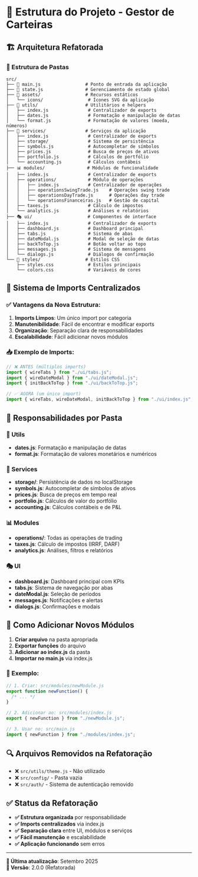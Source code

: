 # 📁 Estrutura do Projeto - Gestor de Carteiras

## 🏗️ **Arquitetura Refatorada**

### **📂 Estrutura de Pastas**

```
src/
├── 📄 main.js                 # Ponto de entrada da aplicação
├── 📄 state.js                # Gerenciamento de estado global
├── 🎨 assets/                 # Recursos estáticos
│   └── icons/                 # Ícones SVG da aplicação
├── 🧰 utils/                  # Utilitários e helpers
│   ├── index.js               # Centralizador de exports
│   ├── dates.js               # Formatação e manipulação de datas
│   └── format.js              # Formatação de valores (moeda, números)
├── 🔧 services/               # Serviços da aplicação
│   ├── index.js               # Centralizador de exports
│   ├── storage/               # Sistema de persistência
│   ├── symbols.js             # Autocompletar de símbolos
│   ├── prices.js              # Busca de preços de ativos
│   ├── portfolio.js           # Cálculos de portfólio
│   └── accounting.js          # Cálculos contábeis
├── 📊 modules/                # Módulos de funcionalidade
│   ├── index.js               # Centralizador de exports
│   ├── operations/            # Módulo de operações
│   │   ├── index.js           # Centralizador de operações
│   │   ├── operationsSwingTrade.js    # Operações swing trade
│   │   ├── operationsDayTrade.js      # Operações day trade
│   │   └── operationsFinanceiras.js   # Gestão de capital
│   ├── taxes.js               # Cálculo de impostos
│   └── analytics.js           # Análises e relatórios
├── 🎭 ui/                     # Componentes de interface
│   ├── index.js               # Centralizador de exports
│   ├── dashboard.js           # Dashboard principal
│   ├── tabs.js                # Sistema de abas
│   ├── dateModal.js           # Modal de seleção de datas
│   ├── backToTop.js           # Botão voltar ao topo
│   ├── messages.js            # Sistema de mensagens
│   └── dialogs.js             # Diálogos de confirmação
└── 🎨 styles/                 # Estilos CSS
    ├── styles.css             # Estilos principais
    └── colors.css             # Variáveis de cores
```

## 🔄 **Sistema de Imports Centralizados**

### **✅ Vantagens da Nova Estrutura:**

1. **Imports Limpos**: Um único import por categoria
2. **Manutenibilidade**: Fácil de encontrar e modificar exports
3. **Organização**: Separação clara de responsabilidades
4. **Escalabilidade**: Fácil adicionar novos módulos

### **📥 Exemplo de Imports:**

```javascript
// ❌ ANTES (múltiplos imports)
import { wireTabs } from "./ui/tabs.js";
import { wireDateModal } from "./ui/dateModal.js";
import { initBackToTop } from "./ui/backToTop.js";

// ✅ AGORA (um único import)
import { wireTabs, wireDateModal, initBackToTop } from "./ui/index.js";
```

## 🎯 **Responsabilidades por Pasta**

### **🧰 Utils**

- **dates.js**: Formatação e manipulação de datas
- **format.js**: Formatação de valores monetários e numéricos

### **🔧 Services**

- **storage/**: Persistência de dados no localStorage
- **symbols.js**: Autocompletar de símbolos de ativos
- **prices.js**: Busca de preços em tempo real
- **portfolio.js**: Cálculos de valor do portfólio
- **accounting.js**: Cálculos contábeis e de P&L

### **📊 Modules**

- **operations/**: Todas as operações de trading
- **taxes.js**: Cálculo de impostos (IRRF, DARF)
- **analytics.js**: Análises, filtros e relatórios

### **🎭 UI**

- **dashboard.js**: Dashboard principal com KPIs
- **tabs.js**: Sistema de navegação por abas
- **dateModal.js**: Seleção de períodos
- **messages.js**: Notificações e alertas
- **dialogs.js**: Confirmações e modais

## 🚀 **Como Adicionar Novos Módulos**

1. **Criar arquivo** na pasta apropriada
2. **Exportar funções** do arquivo
3. **Adicionar ao index.js** da pasta
4. **Importar no main.js** via index.js

### **📝 Exemplo:**

```javascript
// 1. Criar: src/modules/newModule.js
export function newFunction() {
  /* ... */
}

// 2. Adicionar ao: src/modules/index.js
export { newFunction } from "./newModule.js";

// 3. Usar no: src/main.js
import { newFunction } from "./modules/index.js";
```

## 🔍 **Arquivos Removidos na Refatoração**

- ❌ `src/utils/theme.js` - Não utilizado
- ❌ `src/config/` - Pasta vazia
- ❌ `src/auth/` - Sistema de autenticação removido

## ✅ **Status da Refatoração**

- **✅ Estrutura organizada** por responsabilidade
- **✅ Imports centralizados** via index.js
- **✅ Separação clara** entre UI, módulos e serviços
- **✅ Fácil manutenção** e escalabilidade
- **✅ Aplicação funcionando** sem erros

---

**📅 Última atualização**: Setembro 2025  
**🔧 Versão**: 2.0.0 (Refatorada)
